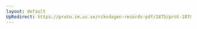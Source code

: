 ```yaml
---
layout: default
UpRedirect: https://pruto.im.uu.se/riksdagen-records-pdf/1875/prot-1875--fk--039/prot-1875--fk--039_030.pdf
---
```

